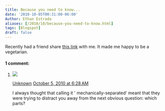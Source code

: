 ```yaml
---
title: Because you need to know...
date: '2010-10-05T00:31:00-06:00'
Author: Ethan Estrada
aliases: [/2010/10/because-you-need-to-know.html]
tags: [Blogspot]
draft: false
---
```


Recently had a friend
share [this link](http://early-onset-of-night.tumblr.com/post/1206666159/say-hello-to-mechanically-separated-chicken-its)
with me.
It made me happy to be a vegetarian.

#### 1 comment:

1. ![](//www.blogger.com/img/blogger_logo_round_35.png)

   [Unknown](https://www.blogger.com/profile/03305841855571619856) [October 5, 2010 at 6:28 AM](https://rocketboytech.blogspot.com/2010/10/because-you-need-to-know.html?showComment=1286281724665#c962181718806538335)

   I always thought that calling it ' mechanically-separated' meant that they were trying to distract you away from the next obvious question: which parts?
